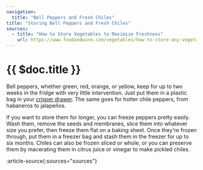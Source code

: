 ```yaml
---
navigation:
  title: "Bell Peppers and Fresh Chiles"
title: "Storing Bell Peppers and Fresh Chiles"
sources:
  - title: "How to Store Vegetables to Maximize Freshness"
    url: https://www.foodandwine.com/vegetables/how-to-store-any-vegetable
---
```


# {{ $doc.title }}

Bell peppers, whether green, red, orange, or yellow, keep for up to two weeks in the fridge with very little intervention. Just put them in a plastic bag in your [crisper drawer](/crisper_drawer). The same goes for hotter chile peppers, from habaneros to jalapeños.

If you want to store them for longer, you can freeze peppers pretty easily. Wash them, remove the seeds and membranes, slice them into whatever size you prefer, then freeze them flat on a baking sheet. Once they're frozen through, put them in a freezer bag and stash them in the freezer for up to six months. Chiles can also be frozen sliced or whole, or you can preserve them by macerating them in citrus juice or vinegar to make pickled chiles.

:article-source{:sources="sources"}